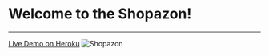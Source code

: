 # Welcome to the Shopazon!  
-----
[Live Demo on Heroku](https://shopazon.herokuapp.com/)
![Shopazon](https://github.com/chunyenHuang/shopazon/blob/master/screenshot.png)
